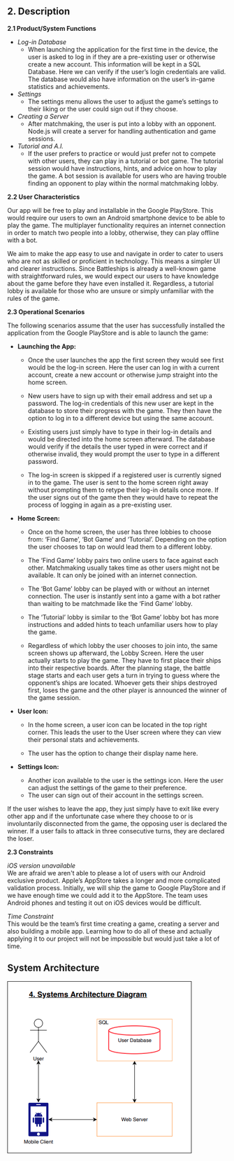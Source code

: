 ## 2. Description

**2.1 Product/System Functions**

* *Log-in Database*
    * When launching the application for the first time in the device, the user is asked to log in if they are a pre-existing user or otherwise create a new account. This information will be kept in a SQL Database. Here we can verify if the user’s login credentials are valid. The database would also have information on the user’s in-game statistics and achievements.
* *Settings*
    * The settings menu allows the user to adjust the game’s settings to their liking or the user could sign out if they choose.
* *Creating a Server*
    * After matchmaking, the user is put into a lobby with an opponent. Node.js will create a server for handling authentication and game sessions. 
* *Tutorial and A.I.*
    * If the user prefers to practice or would just prefer not to compete with other users, they can play in a tutorial or bot game. The tutorial session would have instructions, hints, and advice on how to play the game. A bot session is available for users who are having trouble finding an opponent to play within the normal matchmaking lobby.

**2.2 User Characteristics**

Our app will be free to play and installable in the Google PlayStore. This would require our users to own an Android smartphone device to be able to play the game. The multiplayer functionality requires an internet connection in order to match two people into a lobby, otherwise, they can play offline with a bot.

We aim to make the app easy to use and navigate in order to cater to users who are not as skilled or proficient in technology. This means a simpler UI and clearer instructions. Since Battleships is already a well-known game with straightforward rules, we would expect our users to have knowledge about the game before they have even installed it. Regardless, a tutorial lobby is available for those who are unsure or simply unfamiliar with the rules of the game.

**2.3 Operational Scenarios**

The following scenarios assume that the user has successfully installed the application from the Google PlayStore and is able to launch the game:

* **Launching the App:**
    * Once the user launches the app the first screen they would see first would be the log-in screen. Here the user can log in with a current account, create a new account or otherwise jump straight into the home screen.

    * New users have to sign up with their email address and set up a password. The log-in credentials of this new user are kept in the database to store their progress with the game. They then have the option to log in to a different device but using the same account.

    * Existing users just simply have to type in their log-in details and would be directed into the home screen afterward. The database would verify if the details the user typed in were correct and if otherwise invalid, they would prompt the user to type in a different password.

    * The log-in screen is skipped if a registered user is currently signed in to the game. The user is sent to the home screen right away without prompting them to retype their log-in details once more. If the user signs out of the game then they would have to repeat the process of logging in again as a pre-existing user.

* **Home Screen:**
    * Once on the home screen, the user has three lobbies to choose from: ‘Find Game’, ‘Bot Game’ and ‘Tutorial’. Depending on the option the user chooses to tap on would lead them to a different lobby.

    * The ‘Find Game’ lobby pairs two online users to face against each other. Matchmaking usually takes time as other users might not be available. It can only be joined with an internet connection.

    * The ‘Bot Game’ lobby can be played with or without an internet connection. The user is instantly sent into a game with a bot rather than waiting to be matchmade like the ‘Find Game’ lobby.

    * The ‘Tutorial’ lobby is similar to the ‘Bot Game’ lobby bot has more instructions and added hints to teach unfamiliar users how to play the game.

    * Regardless of which lobby the user chooses to join into, the same screen shows up afterward, the Lobby Screen. Here the user actually starts to play the game. They have to first place their ships into their respective boards. After the planning stage, the battle stage starts and each user gets a turn in trying to guess where the opponent’s ships are located. Whoever gets their ships destroyed first, loses the game and the other player is announced the winner of the game session.

* **User Icon:**
    * In the home screen, a user icon can be located in the top right corner. This leads the user to the User screen where they can view their personal stats and achievements. 

    * The user has the option to change their display name here.

* **Settings Icon:**
    * Another icon available to the user is the settings icon. Here the user can adjust the settings of the game to their preference.
    * The user can sign out of their account in the settings screen.

If the user wishes to leave the app, they just simply have to exit like every other app and if the unfortunate case where they choose to or is involuntarily disconnected from the game, the opposing user is declared the winner. If a user fails to attack in three consecutive turns, they are declared the loser.

**2.3 Constraints**

*iOS version unavailable*   
We are afraid we aren't able to please a lot of users with our Android exclusive product. Apple’s AppStore takes a longer and more complicated validation process. Initially, we will ship the game to Google PlayStore and if we have enough time we could add it to the AppStore. The team uses Android phones and testing it out on iOS devices would be difficult. 

*Time Constraint*   
This would be the team’s first time creating a game, creating a server and also building a mobile app. Learning how to do all of these and actually applying it to our project will not be impossible but would just take a lot of time.

## System Architecture
![System Architecture Diagram](./img1.png)
